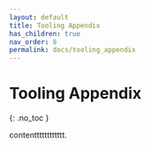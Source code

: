 ```yaml
---
layout: default
title: Tooling Appendix
has_children: true
nav_order: 8
permalink: docs/tooling_appendix
---
```


# Tooling Appendix
{: .no_toc }

contentttttttttttt.

